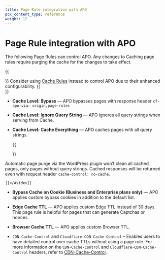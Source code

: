 ```yaml
---
title: Page Rule integration with APO
pcx_content_type: reference
weight: 12
---
```


# Page Rule integration with APO

The following Page Rules can control APO. Any changes to Caching page rules require purging the cache for the changes to take effect.

{{<Aside type="warning">}}
Consider using [Cache Rules](/cache/how-to/cache-rules/) instead to control APO due to their enhanced configurability.
{{</Aside>}}

- **Cache Level: Bypass** — APO bypasses pages with response header `cf-apo-via: origin,page-rules`

- **Cache Level: Ignore Query String** — APO ignores all query strings when serving from Cache.

- **Cache Level: Cache Everything** — APO caches pages with all query strings.

  {{<Aside type="warning">}}

Automatic page purge via the WordPress plugin won’t clean all cached pages, only pages without query strings. Cached responses will be returned even with request header `cache-control: no-cache`.

    {{</Aside>}}

- **Bypass Cache on Cookie (Business and Enterprise plans only)** — APO applies custom bypass cookies in addition to the default list.

- **Edge Cache TTL** — APO applies custom Edge TTL instead of 30 days. This page rule is helpful for pages that can generate Captchas or nonces.

- **Browser Cache TTL** — APO applies custom Browser TTL.

- `CDN-Cache-Control` and `Cloudflare-CDN-Cache-Control` – Enables users to have detailed control over cache TTLs without using a page rule. For more information on the `CDN-Cache-Control` and `Cloudflare-CDN-Cache-Control` headers, refer to [CDN-Cache-Control](/cache/concepts/cache-control/).